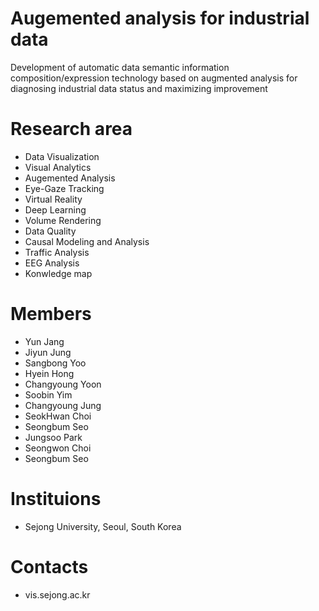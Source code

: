 # Augemented analysis for industrial data
Development of automatic data semantic information composition/expression technology based on augmented analysis for diagnosing industrial data status and maximizing improvement

# Research area
- Data Visualization
- Visual Analytics
- Augemented Analysis
- Eye-Gaze Tracking
- Virtual Reality
- Deep Learning
- Volume Rendering
- Data Quality
- Causal Modeling and Analysis
- Traffic Analysis
- EEG Analysis
- Konwledge map

# Members
- Yun Jang
- Jiyun Jung
- Sangbong Yoo
- Hyein Hong
- Changyoung Yoon
- Soobin Yim
- Changyoung Jung
- SeokHwan Choi
- Seongbum Seo
- Jungsoo Park
- Seongwon Choi
- Seongbum Seo

# Instituions
- Sejong University, Seoul, South Korea

# Contacts
- vis.sejong.ac.kr
